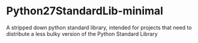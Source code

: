 # Python27StandardLib-minimal
A stripped down python standard library, intended for projects that need to distribute a less bulky version of the Python Standard Library
